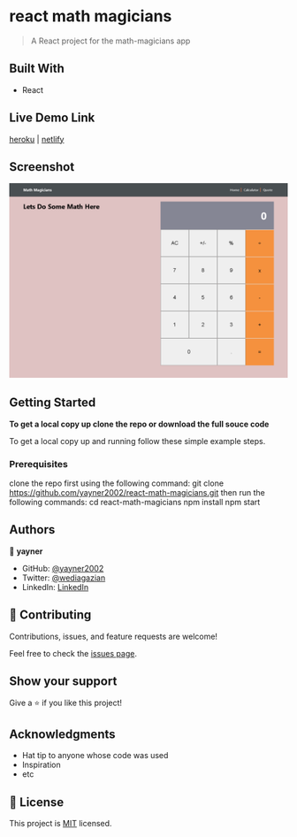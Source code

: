 # react math magicians

> A React project for the math-magicians app
## Built With

- React
## Live Demo Link
[heroku](https://yayner-react-calculator-app.herokuapp.com/) | [netlify](https://yayner-react-calculator-app.netlify.app/)

## Screenshot
![home page](app_screenshot.png?raw=true "home screenshot")
## Getting Started

**To get a local copy up clone the repo or download the full souce code**


To get a local copy up and running follow these simple example steps.

### Prerequisites
clone the repo first using the following command:
git clone https://github.com/yayner2002/react-math-magicians.git
then run the following commands:
  cd react-math-magicians
  npm install
  npm start
## Authors

👤 **yayner**

- GitHub: [@yayner2002](https://github.com/yayner2002)
- Twitter: [@wediagazian](https://twitter.com/wediagazian)
- LinkedIn: [LinkedIn](https://linkedin.com/in/yaynshet-medhin)

## 🤝 Contributing

Contributions, issues, and feature requests are welcome!

Feel free to check the [issues page](https://github.com/yayner2002/react-math-magicians/issues).

## Show your support

Give a ⭐️ if you like this project!

## Acknowledgments

- Hat tip to anyone whose code was used
- Inspiration
- etc

## 📝 License

This project is [MIT](./MIT.md) licensed.
